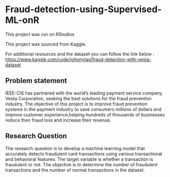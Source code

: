 # Fraud-detection-using-Supervised-ML-onR
This project was run on RStudios

This project was sourced from Kaggle.

For additional resources and the dataset you can follow the link below : 
https://www.kaggle.com/code/johnnytay/fraud-detection-with-vesta-dataset



## Problem statement

IEEE-CIS has partnered with the world’s leading payment service company, Vesta Corporation, seeking the best solutions for the fraud prevention industry. The objective of this project is to improve fraud prevention systems in the payment industry to save consumers millions of dollars and improve customer experience,helping hundreds of thousands of businesses reduce their fraud loss and increase their revenue.

## Research Question

The research question is to develop a machine learning model that accurately detects fraudulent card transactions using various transactional and behavioral features. The target variable is whether a transaction is fraudulent or not. The objective is to determine the number of fraudulent transactions and the number of normal transactions in the dataset.
